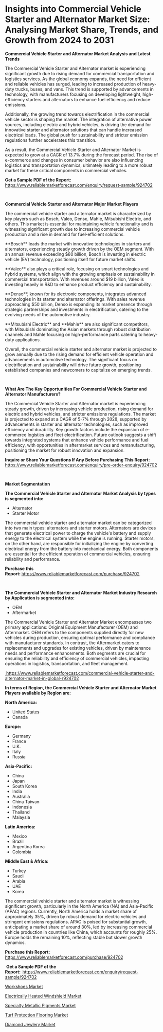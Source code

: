 <p><h1>Insights into Commercial Vehicle Starter and Alternator Market Size: Analysing Market Share, Trends, and Growth from 2024 to 2031</h1></p><p><strong>Commercial Vehicle Starter and Alternator Market Analysis and Latest Trends</strong></p>
<p><p>The Commercial Vehicle Starter and Alternator market is experiencing significant growth due to rising demand for commercial transportation and logistics services. As the global economy expands, the need for efficient and reliable vehicles has surged, leading to increased production of heavy-duty trucks, buses, and vans. This trend is supported by advancements in technology, with manufacturers focusing on developing lightweight, high-efficiency starters and alternators to enhance fuel efficiency and reduce emissions.</p><p>Additionally, the growing trend towards electrification in the commercial vehicle sector is shaping the market. The integration of alternative power sources, including electric and hybrid vehicles, is driving the demand for innovative starter and alternator solutions that can handle increased electrical loads. The global push for sustainability and stricter emission regulations further accelerates this transition.</p><p>As a result, the Commercial Vehicle Starter and Alternator Market is expected to grow at a CAGR of 13.7% during the forecast period. The rise of e-commerce and changes in consumer behavior are also influencing logistics and transportation dynamics, ultimately leading to a more robust market for these critical components in commercial vehicles.</p></p>
<p><strong>Get a Sample PDF of the Report:&nbsp;</strong> <a href="https://www.reliablemarketforecast.com/enquiry/request-sample/924702?utm_campaign=1082&utm_medium=2&utm_source=Github&utm_content=ia&utm_term=12122024&utm_id=commercial-vehicle-starter-and-alternator">https://www.reliablemarketforecast.com/enquiry/request-sample/924702</a></p>
<p>&nbsp;</p>
<p><strong>Commercial Vehicle Starter and Alternator Major Market Players</strong></p>
<p><p>The commercial vehicle starter and alternator market is characterized by key players such as Bosch, Valeo, Denso, Mahle, Mitsubishi Electric, and others. This market is essential for maintaining vehicle functionality and is witnessing significant growth due to increasing commercial vehicle production and a rise in demand for fuel-efficient solutions.</p><p>**Bosch** leads the market with innovative technologies in starters and alternators, experiencing steady growth driven by the OEM segment. With an annual revenue exceeding $80 billion, Bosch is investing in electric vehicle (EV) technology, positioning itself for future market shifts.</p><p>**Valeo** also plays a critical role, focusing on smart technologies and hybrid systems, which align with the growing emphasis on sustainability in commercial transportation. With revenues around $19 billion, Valeo is investing heavily in R&D to enhance product efficiency and sustainability.</p><p>**Denso**, known for its electronic components, integrates advanced technologies in its starter and alternator offerings. With sales revenue approaching $50 billion, Denso is expanding its market presence through strategic partnerships and investments in electrification, catering to the evolving needs of the automotive industry.</p><p>**Mitsubishi Electric** and **Mahle** are also significant competitors, with Mitsubishi dominating the Asian markets through robust distribution channels and Mahle focusing on high-performance parts catering to heavy-duty applications.</p><p>Overall, the commercial vehicle starter and alternator market is projected to grow annually due to the rising demand for efficient vehicle operation and advancements in automotive technology. The significant focus on electrification and sustainability will drive future growth, positioning established companies and newcomers to capitalize on emerging trends.</p></p>
<p>&nbsp;</p>
<p><strong>What Are The Key Opportunities For Commercial Vehicle Starter and Alternator Manufacturers?</strong></p>
<p><p>The Commercial Vehicle Starter and Alternator market is experiencing steady growth, driven by increasing vehicle production, rising demand for electric and hybrid vehicles, and stricter emissions regulations. The market is projected to expand at a CAGR of 5-7% through 2028, supported by advancements in starter and alternator technologies, such as improved efficiency and durability. Key growth factors include the expansion of e-commerce logistics and fleet electrification. Future outlook suggests a shift towards integrated systems that enhance vehicle performance and fuel efficiency, with opportunities in aftermarket services and remanufacturing, positioning the market for robust innovation and expansion.</p></p>
<p><strong>Inquire or Share Your Questions If Any Before Purchasing This Report:</strong> <a href="https://www.reliablemarketforecast.com/enquiry/pre-order-enquiry/924702?utm_campaign=1082&utm_medium=2&utm_source=Github&utm_content=ia&utm_term=12122024&utm_id=commercial-vehicle-starter-and-alternator">https://www.reliablemarketforecast.com/enquiry/pre-order-enquiry/924702</a></p>
<p>&nbsp;</p>
<p><strong>Market Segmentation</strong></p>
<p><strong>The Commercial Vehicle Starter and Alternator Market Analysis by types is segmented into:</strong></p>
<p><ul><li>Alternator</li><li>Starter Motor</li></ul></p>
<p><p>The commercial vehicle starter and alternator market can be categorized into two main types: alternators and starter motors. Alternators are devices that generate electrical power to charge the vehicle's battery and supply energy to the electrical system while the engine is running. Starter motors, on the other hand, are responsible for initializing the engine by converting electrical energy from the battery into mechanical energy. Both components are essential for the efficient operation of commercial vehicles, ensuring reliability and performance.</p></p>
<p><strong>Purchase this Report:&nbsp;</strong><a href="https://www.reliablemarketforecast.com/purchase/924702?utm_campaign=1082&utm_medium=2&utm_source=Github&utm_content=ia&utm_term=12122024&utm_id=commercial-vehicle-starter-and-alternator">https://www.reliablemarketforecast.com/purchase/924702</a></p>
<p>&nbsp;</p>
<p><strong>The Commercial Vehicle Starter and Alternator Market Industry Research by Application is segmented into:</strong></p>
<p><ul><li>OEM</li><li>Aftermarket</li></ul></p>
<p><p>The Commercial Vehicle Starter and Alternator Market encompasses two primary applications: Original Equipment Manufacturer (OEM) and Aftermarket. OEM refers to the components supplied directly for new vehicles during production, ensuring optimal performance and compliance with manufacturer standards. In contrast, the Aftermarket caters to replacements and upgrades for existing vehicles, driven by maintenance needs and performance enhancements. Both segments are crucial for ensuring the reliability and efficiency of commercial vehicles, impacting operations in logistics, transportation, and fleet management.</p></p>
<p><a href="https://www.reliablemarketforecast.com/commercial-vehicle-starter-and-alternator-market-in-global-r924702?utm_campaign=1082&utm_medium=2&utm_source=Github&utm_content=ia&utm_term=12122024&utm_id=commercial-vehicle-starter-and-alternator">&nbsp;https://www.reliablemarketforecast.com/commercial-vehicle-starter-and-alternator-market-in-global-r924702</a></p>
<p><strong>In terms of Region, the Commercial Vehicle Starter and Alternator Market Players available by Region are:</strong></p>
<p>
    <p> <strong> North America: </strong>
        <ul>
            <li>United States</li>
            <li>Canada</li>
        </ul>
        </p> 
    <p> <strong> Europe: </strong>
        <ul>
            <li>Germany</li>
            <li>France</li>
            <li>U.K.</li>
            <li>Italy</li>
            <li>Russia</li>
        </ul>
        </p> 
    <p> <strong> Asia-Pacific: </strong>
        <ul>
            <li>China</li>
            <li>Japan</li>
            <li>South Korea</li>
            <li>India</li>
            <li>Australia</li>
            <li>China Taiwan</li>
            <li>Indonesia</li>
            <li>Thailand</li>
            <li>Malaysia</li>
        </ul>
        </p> 
    <p> <strong> Latin America: </strong>
        <ul>
            <li>Mexico</li>
            <li>Brazil</li>
            <li>Argentina Korea</li>
            <li>Colombia</li>
        </ul>
        </p> 
    <p> <strong> Middle East & Africa: </strong>
        <ul>
            <li>Turkey</li>
            <li>Saudi</li>
            <li>Arabia</li>
            <li>UAE</li>
            <li>Korea</li>
        </ul>
    </p>
    </p>
<p><p>The commercial vehicle starter and alternator market is witnessing significant growth, particularly in the North America (NA) and Asia-Pacific (APAC) regions. Currently, North America holds a market share of approximately 35%, driven by robust demand for electric vehicles and stringent emissions regulations. APAC is poised for substantial growth, anticipating a market share of around 30%, led by increasing commercial vehicle production in countries like China, which accounts for roughly 25%. Europe holds the remaining 10%, reflecting stable but slower growth dynamics.</p></p>
<p><strong>Purchase this Report: </strong><a href="https://www.reliablemarketforecast.com/purchase/924702?utm_campaign=1082&utm_medium=2&utm_source=Github&utm_content=ia&utm_term=12122024&utm_id=commercial-vehicle-starter-and-alternator">https://www.reliablemarketforecast.com/purchase/924702</a></p>
<p>&nbsp;<strong>Get a Sample PDF of the Report:&nbsp;&nbsp;</strong><a href="https://www.reliablemarketforecast.com/enquiry/request-sample/924702?utm_campaign=1082&utm_medium=2&utm_source=Github&utm_content=ia&utm_term=12122024&utm_id=commercial-vehicle-starter-and-alternator">https://www.reliablemarketforecast.com/enquiry/request-sample/924702</a></p>
<p><strong></strong></p>
<p><p><a href="https://www.linkedin.com/pulse/rising-trends-workshoes-market-projected-growth-9-cagr-bx4ze?utm_campaign=1082&utm_medium=2&utm_source=Github&utm_content=ia&utm_term=12122024&utm_id=commercial-vehicle-starter-and-alternator">Workshoes Market</a></p><p><a href="https://www.linkedin.com/pulse/c-hannibex-sqmmf?utm_campaign=1082&utm_medium=2&utm_source=Github&utm_content=ia&utm_term=12122024&utm_id=commercial-vehicle-starter-and-alternator">Electrically Heated Windshield Market</a></p><p><a href="https://www.linkedin.com/pulse/global-specialty-metallic-pigments-market-forecast-2024-2031-5jlee?utm_campaign=1082&utm_medium=2&utm_source=Github&utm_content=ia&utm_term=12122024&utm_id=commercial-vehicle-starter-and-alternator">Specialty Metallic Pigments Market</a></p><p><a href="https://www.linkedin.com/pulse/regional-development-deployment-production-cost-turf-protection-4whge?utm_campaign=1082&utm_medium=2&utm_source=Github&utm_content=ia&utm_term=12122024&utm_id=commercial-vehicle-starter-and-alternator">Turf Protection Flooring Market</a></p><p><a href="https://www.linkedin.com/pulse/diamond-jewlery-market-analysis-2024-2031-strong-cagr-106-identifying-5lo0e?utm_campaign=1082&utm_medium=2&utm_source=Github&utm_content=ia&utm_term=12122024&utm_id=commercial-vehicle-starter-and-alternator">Diamond Jewlery Market</a></p></p>